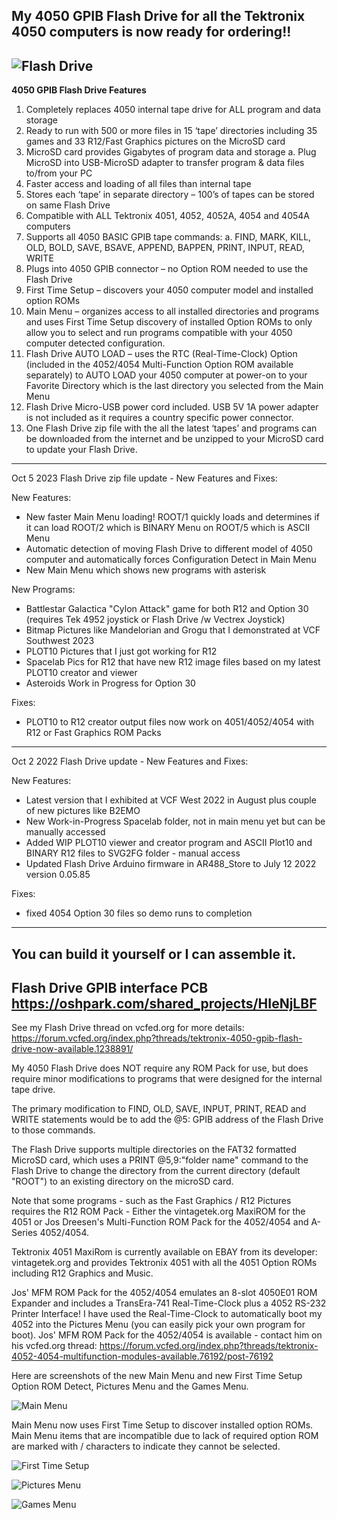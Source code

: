My 4050 GPIB Flash Drive for all the Tektronix 4050 computers is now ready for ordering!!
------------------
![Flash Drive](./Tektronix%204050%20Flash%20Drive-labeled.jpg)
--------------------
**4050 GPIB Flash Drive Features**

1. Completely replaces 4050 internal tape drive for ALL program and data storage
2. Ready to run with 500 or more files in 15 ‘tape’ directories including 35 games and 33 R12/Fast Graphics pictures on the MicroSD card
3. MicroSD card provides Gigabytes of program data and storage
a. Plug MicroSD into USB-MicroSD adapter to transfer program & data files to/from your PC
4. Faster access and loading of all files than internal tape
5. Stores each ‘tape’ in separate directory – 100’s of tapes can be stored on same Flash Drive
6. Compatible with ALL Tektronix 4051, 4052, 4052A, 4054 and 4054A computers
7. Supports all 4050 BASIC GPIB tape commands:
a. FIND, MARK, KILL, OLD, BOLD, SAVE, BSAVE, APPEND, BAPPEN, PRINT, INPUT, READ, WRITE
8. Plugs into 4050 GPIB connector – no Option ROM needed to use the Flash Drive
9. First Time Setup – discovers your 4050 computer model and installed option ROMs
10. Main Menu – organizes access to all installed directories and programs and uses First Time Setup discovery of installed Option ROMs to only allow you to select and run programs compatible with your 4050 computer detected configuration.
11. Flash Drive AUTO LOAD – uses the RTC (Real-Time-Clock) Option (included in the 4052/4054 Multi-Function Option ROM available separately) to AUTO LOAD your 4050 computer at power-on to your Favorite Directory which is the last directory you selected from the Main Menu
12. Flash Drive Micro-USB power cord included. USB 5V 1A power adapter is not included as it requires a country specific power connector.
13. One Flash Drive zip file with the all the latest ‘tapes’ and programs can be downloaded from the internet and be unzipped to your MicroSD card to update your Flash Drive.
************
Oct 5 2023 Flash Drive zip file update - New Features and Fixes:

New Features:
- New faster Main Menu loading!  ROOT/1 quickly loads and determines if it can load ROOT/2 which is BINARY Menu on ROOT/5 which is ASCII Menu
- Automatic detection of moving Flash Drive to different model of 4050 computer and automatically forces Configuration Detect in Main Menu
- New Main Menu which shows new programs with asterisk

New Programs:
- Battlestar Galactica "Cylon Attack" game for both R12 and Option 30 (requires Tek 4952 joystick or Flash Drive /w Vectrex Joystick)
- Bitmap Pictures like Mandelorian and Grogu that I demonstrated at VCF Southwest 2023
- PLOT10 Pictures that I just got working for R12
- Spacelab Pics for R12 that have new R12 image files based on my latest PLOT10 creator and viewer
- Asteroids Work in Progress for Option 30

Fixes:
- PLOT10 to R12 creator output files now work on 4051/4052/4054 with R12 or Fast Graphics ROM Packs


************
Oct 2 2022 Flash Drive update - New Features and Fixes:

New Features:
- Latest version that I exhibited at VCF West 2022 in August plus couple of new pictures like B2EMO
- New Work-in-Progress Spacelab folder, not in main menu yet but can be manually accessed
- Added WIP PLOT10 viewer and creator program and ASCII Plot10 and BINARY R12 files to SVG2FG folder - manual access
- Updated Flash Drive Arduino firmware in AR488_Store to July 12 2022 version 0.05.85

Fixes:
- fixed 4054 Option 30 files so demo runs to completion

************
You can build it yourself or I can assemble it.
--------------
Flash Drive GPIB interface PCB https://oshpark.com/shared_projects/HIeNjLBF
--------------
See my Flash Drive thread on vcfed.org for more details: 
https://forum.vcfed.org/index.php?threads/tektronix-4050-gpib-flash-drive-now-available.1238891/

My 4050 Flash Drive does NOT require any ROM Pack for use, but does require minor modifications to programs that were designed for the internal tape drive.

The primary modification to FIND, OLD, SAVE, INPUT, PRINT, READ and WRITE statements would be to add the @5: GPIB address of the Flash Drive to those commands.  

The Flash Drive supports multiple directories on the FAT32 formatted MicroSD card, which uses a PRINT @5,9:"folder name" command to the Flash Drive to change the directory from the current directory (default "ROOT") to an existing directory on the microSD card.

Note that some programs - such as the Fast Graphics / R12 Pictures requires the R12 ROM Pack - Either the vintagetek.org MaxiROM for the 4051 or Jos Dreesen's Multi-Function ROM Pack for the 4052/4054 and A-Series 4052/4054.

Tektronix 4051 MaxiRom is currently available on EBAY from its developer: vintagetek.org and provides Tektronix 4051 with all the 4051 Option ROMs including R12 Graphics and Music.

Jos' MFM ROM Pack for the 4052/4054 emulates an 8-slot 4050E01 ROM Expander and includes a TransEra-741 Real-Time-Clock plus a 4052 RS-232 Printer Interface!  I have used the Real-Time-Clock to automatically boot my 4052 into the Pictures Menu (you can easily pick your own program for boot).  Jos' MFM ROM Pack for the 4052/4054 is available - contact him on his vcfed.org thread: 
https://forum.vcfed.org/index.php?threads/tektronix-4052-4054-multifunction-modules-available.76192/post-76192

Here are screenshots of the new Main Menu and new First Time Setup Option ROM Detect, Pictures Menu and the Games Menu.

![Main Menu](./Flash%20Drive%203Oct2023%20new%20Main%20Menu.png)

Main Menu now uses First Time Setup to discover installed option ROMs.
Main Menu items that are incompatible due to lack of required option ROM are marked with / characters to indicate they cannot be selected.

![First Time Setup](./First%20Time%20Setup%20Discovery%20Complete%204052%20dark.jpeg)

![Pictures Menu](./FlashDrive-Pictures.png)

![Games Menu](./FlashDrive-Games.png)
